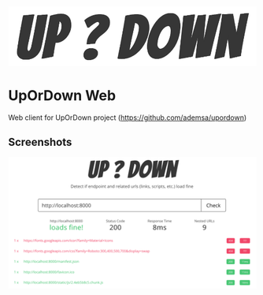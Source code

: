 
![UpOrDown](docs/logo.png)

# UpOrDown Web

Web client for UpOrDown project (https://github.com/ademsa/upordown) 


## Screenshots

![UpOrDown](docs/ui.png)
